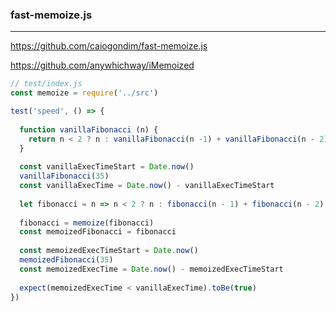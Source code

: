 ### fast-memoize.js
---
https://github.com/caiogondim/fast-memoize.js

https://github.com/anywhichway/iMemoized

```js
// test/index.js
const memoize = require('../src')

test('speed', () => {
  
  function vanillaFibonacci (n) {
    return n < 2 ? n : vanillaFibonacci(n -1) + vanillaFibonacci(n - 2)
  }
  
  const vanillaExecTimeStart = Date.now()
  vanillaFibonacci(35)
  const vanillaExecTime = Date.now() - vanillaExecTimeStart
  
  let fibonacci = n => n < 2 ? n : fibonacci(n - 1) + fibonacci(n - 2)
  
  fibonacci = memoize(fibonacci)
  const memoizedFibonacci = fibonacci
  
  const memoizedExecTimeStart = Date.now()
  memoizedFibonacci(35)
  const memoizedExecTime = Date.now() - memoizedExecTimeStart
  
  expect(memoizedExecTime < vanillaExecTime).toBe(true)
})




```

```
```

```
```


